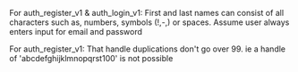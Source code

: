 For auth_register_v1 & auth_login_v1:
First and last names can consist of all characters such as, 
numbers, symbols (!,-,) or spaces.
Assume user always enters input for email and password

For auth_register_v1:
That handle duplications don't go over 99. ie a handle of
'abcdefghijklmnopqrst100' is not possible
